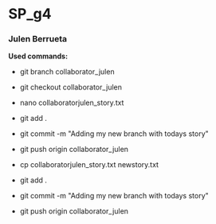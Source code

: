 # SP_g4

### Julen Berrueta 

**Used commands:**

- git branch collaborator_julen

- git checkout collaborator_julen

- nano collaboratorjulen_story.txt

- git add .

- git commit -m "Adding my new branch with todays story"

- git push origin collaborator_julen

- cp collaboratorjulen_story.txt newstory.txt

- git add .

- git commit -m "Adding my new branch with todays story"

- git push origin collaborator_julen
